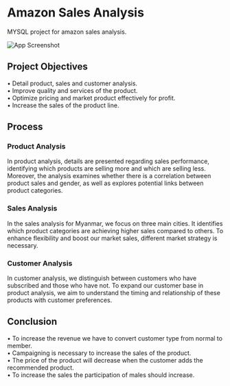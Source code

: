 
# Amazon Sales Analysis

MYSQL project for amazon sales analysis.



![App Screenshot](![images-sixteen_nine](https://github.com/OneBlack333/screenshot/assets/149599045/f009d47e-58a9-4211-b990-d32c640bce9b)
)


## Project Objectives
• Detail product, sales and customer analysis.  
• Improve quality and services of the product.  
• Optimize pricing and market product
effectively for profit.         
• Increase the sales of the product line.
## Process
### Product Analysis
In product analysis, details are presented regarding sales performance, identifying which products are selling more and which are selling less. Moreover, the analysis examines whether there is a correlation between product sales and gender, as well as explores potential links between product categories.

### Sales Analysis
In the sales analysis for Myanmar, we focus on three main cities. It identifies which product categories are achieving higher sales compared to others. To enhance flexibility and boost our market sales, different market strategy is necessary.

### Customer Analysis
In customer analysis, we distinguish between customers who have subscribed and those who have not. To expand our customer base in product analysis, we aim to understand the timing and relationship of these products with customer preferences.

## Conclusion 
• To increase the revenue  we have to convert customer type from normal to member.  
• Campaigning is necessary to increase the sales of the product.    
• The price of the product will decrease when the customer adds the recommended product.    
• To increase the sales the participation of males should increase.



